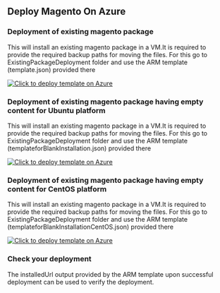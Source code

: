 ## Deploy Magento On Azure

### Deployment of existing magento package
This will install an existing magento package in a VM.It is required to provide the required backup paths for moving the files. For this go to ExistingPackageDeployment folder and use the ARM template (template.json) provided there<BR>

[![Click to deploy template on Azure](http://azuredeploy.net/deploybutton.png "Click to deploy template on Azure")](https://ms.portal.azure.com/microsoft.onmicrosoft.com#create/Microsoft.Template/uri/https%3A%2F%2Fraw.githubusercontent.com%2Fazmigproject%2FMagentoOnAzure%2Fmagentodevops%2FExistingPackageDeployment%2FtemplateAutoInstallation.json)  

### Deployment of existing magento package having empty content for Ubuntu platform
This will install an existing magento package in a VM.It is required to provide the required backup paths for moving the files. For this go to ExistingPackageDeployment folder and use the ARM template (templateforBlankInstallation.json) provided there<BR>

[![Click to deploy template on Azure](http://azuredeploy.net/deploybutton.png "Click to deploy template on Azure")](https://ms.portal.azure.com/microsoft.onmicrosoft.com#create/Microsoft.Template/uri/https%3A%2F%2Fraw.githubusercontent.com%2Fazmigproject%2FMagentoOnAzure%2Fmagentodevops%2FExistingPackageDeployment%2FtemplateforBlankInstallation.json)  

### Deployment of existing magento package having empty content for CentOS platform 
This will install an existing magento package in a VM.It is required to provide the required backup paths for moving the files. For this go to ExistingPackageDeployment folder and use the ARM template (templateforBlankInstallationCentOS.json) provided there<BR>

[![Click to deploy template on Azure](http://azuredeploy.net/deploybutton.png "Click to deploy template on Azure")](https://ms.portal.azure.com/microsoft.onmicrosoft.com#create/Microsoft.Template/uri/https%3A%2F%2Fraw.githubusercontent.com%2Fazmigproject%2FMagentoOnAzure%2Fmagentodevops%2FExistingPackageDeployment%2FtemplateforBlankInstallationCentOS.json)  




### Check your deployment
The installedUrl output provided by the ARM template upon successful deployment can be used to verify the deployment.